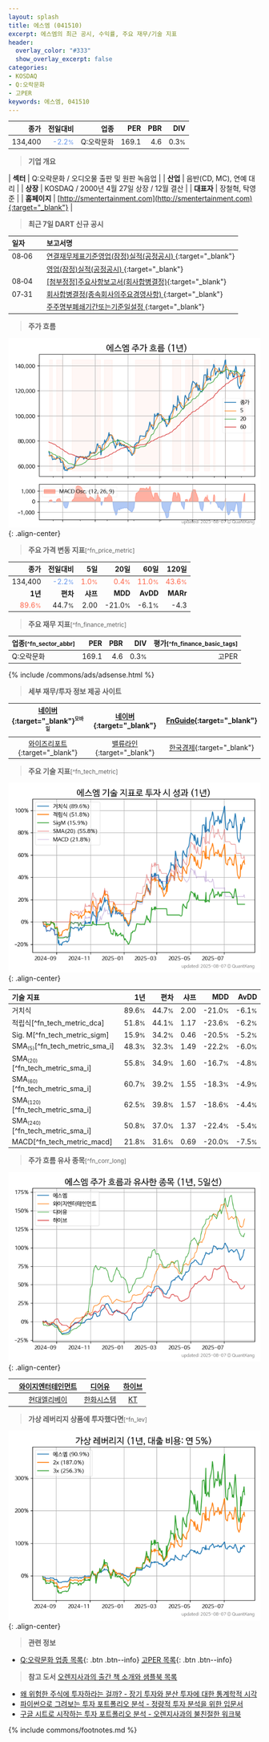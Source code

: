 ```yaml
---
layout: splash
title: 에스엠 (041510)
excerpt: 에스엠의 최근 공시, 수익률, 주요 재무/기술 지표
header:
  overlay_color: "#333"
  show_overlay_excerpt: false
categories:
- KOSDAQ
- Q:오락문화
- 고PER
keywords: 에스엠, 041510
---
```


| **종가** | **전일대비** | **업종** | **PER** | **PBR** | **DIV** |
| -------: | -----------: | -------: | ------: | ------: | ------: |
| 134,400 | <span style="color: cornflowerblue">-2.2<small>%</small></span> | Q:오락문화 | 169.1 | 4.6 | 0.3<small>%</small> |

<!-- more -->


> **기업 개요**<a id="company"></a>

| <span style="white-space:nowrap;">**섹터**</span> | Q:오락문화 / 오디오물 출판 및 원판 녹음업 |
| <span style="white-space:nowrap;">**산업**</span> | 음반(CD, MC), 연예 대리 |
| <span style="white-space:nowrap;">**상장**</span> | KOSDAQ / 2000년 4월 27일 상장 / 12월 결산 |
| <span style="white-space:nowrap;">**대표자**</span> | 장철혁, 탁영준 |
| <span style="white-space:nowrap;">**홈페이지**</span> | [http://smentertainment.com](http://smentertainment.com){:target="_blank"} |


> **최근 7일 DART 신규 공시**<a id="dart"></a>

| **일자** |      | **보고서명** |
| :------- | :--- | :----------- |
| 08&#x2011;06 | | [연결재무제표기준영업(잠정)실적(공정공시)              ](https://dart.fss.or.kr/dsaf001/main.do?rcpNo=20250806900189){:target="_blank"} |
|  | | [영업(잠정)실적(공정공시)              ](https://dart.fss.or.kr/dsaf001/main.do?rcpNo=20250806900184){:target="_blank"} |
| 08&#x2011;04 | | [[첨부정정]주요사항보고서(회사합병결정)](https://dart.fss.or.kr/dsaf001/main.do?rcpNo=20250804000171){:target="_blank"} |
| 07&#x2011;31 | | [회사합병결정(종속회사의주요경영사항)              ](https://dart.fss.or.kr/dsaf001/main.do?rcpNo=20250731900738){:target="_blank"} |
|  | | [주주명부폐쇄기간또는기준일설정              ](https://dart.fss.or.kr/dsaf001/main.do?rcpNo=20250731900728){:target="_blank"} |


> **주가 흐름**<a id="price"></a>

![041510](/stock/images/041510.png){: .align-center}


> **주요 가격 변동 지표**<small>[^fn_price_metric]</small>

| **종가** | **전일대비** | **5일** | **20일** | **60일** | **120일** |
| -------: | -----------: | ------: | -------: | -------: | --------: |
| 134,400 | <span style="color: cornflowerblue">-2.2<small>%</small></span> | <span style="color: tomato">1.0<small>%</small></span> | <span style="color: tomato">0.4<small>%</small></span> | <span style="color: tomato">11.0<small>%</small></span> | <span style="color: tomato">43.6<small>%</small></span> |
| **1년** | **편차** | **샤프** | **MDD** | **AvDD** | **MARr** |
| <span style="color: tomato">89.6<small>%</small></span> | 44.7<small>%</small> | 2.00 | -21.0<small>%</small> | -6.1<small>%</small> | -4.3 |


> **주요 재무 지표**<small>[^fn_finance_metric]</small>

| **업종**<small>[^fn_sector_abbr]</small> | **PER** | **PBR** | **DIV** | **평가**<small>[^fn_finance_basic_tags]</small> |
| :--------------------------------------- | ------: | ------: | ------: | ----------------------------------------------: |
| Q:오락문화 | 169.1 | 4.6 | 0.3<small>%</small> | 고PER |



{% include /commons/ads/adsense.html %}

> **세부 재무/투자 정보 제공 사이트**

| [네이버](https://m.stock.naver.com/domestic/stock/041510/finance/summary){:target="_blank"}<sup><small>모바일</small></sup> | [네이버](https://finance.naver.com/item/coinfo.naver?code=041510){:target="_blank"} | [FnGuide](https://comp.fnguide.com/SVO2/ASP/SVD_Invest.asp?gicode=A041510&MenuYn=Y){:target="_blank"} |
| :---: | :---: | :---: |
| [와이즈리포트](https://comp.wisereport.co.kr/company/c1040001.aspx?cmp_cd=041510){:target="_blank"} | [밸류라인](https://www.valueline.co.kr/finance/summary/041510){:target="_blank"} | [한국경제](https://markets.hankyung.com/stock/041510/financial-summary){:target="_blank"} |


> **주요 기술 지표**<small>[^fn_tech_metric]</small>


![041510](/stock/images/041510_tech.png){: .align-center}

| **기술 지표** | **1년** | **편차** | **샤프** | **MDD** | **AvDD** |
| :------------ | ------: | -----------: | -------: | ------: | -------: |
| 거치식 | 89.6<small>%</small> | 44.7<small>%</small> | 2.00 | -21.0<small>%</small> | -6.1<small>%</small> |
| 적립식[^fn_tech_metric_dca] | 51.8<small>%</small> | 44.1<small>%</small> | 1.17 | -23.6<small>%</small> | -6.2<small>%</small> |
| Sig. M[^fn_tech_metric_sigm] | 15.9<small>%</small> | 34.2<small>%</small> | 0.46 | -20.5<small>%</small> | -5.2<small>%</small> |
| SMA<small><sub>(5)</sub></small>[^fn_tech_metric_sma_i] | 48.3<small>%</small> | 32.3<small>%</small> | 1.49 | -22.2<small>%</small> | -6.0<small>%</small> |
| SMA<small><sub>(20)</sub></small>[^fn_tech_metric_sma_i] | 55.8<small>%</small> | 34.9<small>%</small> | 1.60 | -16.7<small>%</small> | -4.8<small>%</small> |
| SMA<small><sub>(60)</sub></small>[^fn_tech_metric_sma_i] | 60.7<small>%</small> | 39.2<small>%</small> | 1.55 | -18.3<small>%</small> | -4.9<small>%</small> |
| SMA<small><sub>(120)</sub></small>[^fn_tech_metric_sma_i] | 62.5<small>%</small> | 39.8<small>%</small> | 1.57 | -18.6<small>%</small> | -4.4<small>%</small> |
| SMA<small><sub>(240)</sub></small>[^fn_tech_metric_sma_i] | 50.8<small>%</small> | 37.0<small>%</small> | 1.37 | -22.4<small>%</small> | -5.4<small>%</small> |
| MACD[^fn_tech_metric_macd] | 21.8<small>%</small> | 31.6<small>%</small> | 0.69 | -20.0<small>%</small> | -7.5<small>%</small> |


> **주가 흐름 유사 종목**<a id="corr"></a><small>[^fn_corr_long]</small>

![041510](/stock/images/041510_corr.png){: .align-center}

|       | [와이지엔터테인먼트](/122870/) | [디어유](/376300/) | [하이브](/352820/) |
| :---: | :------------------------------------: | :------------------------------------: | :------------------------------------: |
|       | [현대엘리베이](/017800/) | [한화시스템](/272210/) | [KT](/030200/) |


> **가상 레버리지 상품에 투자했다면**<a id="2x"></a><small>[^fn_lev]</small>

![041510](/stock/images/041510_2x.png){: .align-center}


> **관련 정보**

- [Q:오락문화 업종 목록](/stats/sector/kosdaq_업종_오락문화_종목/){: .btn .btn--info} [고PER 목록](/fn/fn_high_per/){: .btn .btn--info}

> **참고 도서** [오렌지사과의 출간 책 소개와 샘플북 목록](https://kongdori.tistory.com/691)

- [왜 위험한 주식에 투자하라는 걸까? - 장기 투자와 분산 투자에 대한 통계학적 시각](https://kongdori.tistory.com/421)
- [파이썬으로 그려보는 투자 포트폴리오 분석  - 정량적 투자 분석을 위한 입문서](https://kongdori.tistory.com/643)
- [구글 시트로 시작하는 투자 포트폴리오 분석 - 오렌지사과의 불친절한 워크북](https://kongdori.tistory.com/449)


{% include commons/footnotes.md %}
